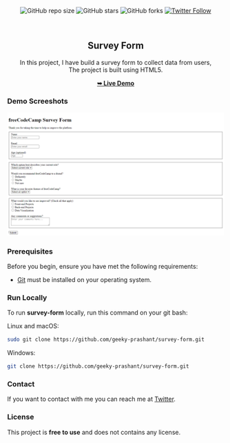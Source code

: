 <div align="center">
  
  ![GitHub repo size](https://img.shields.io/github/repo-size/geeky-prashant/survey-form)
  ![GitHub stars](https://img.shields.io/github/stars/geeky-prashant/survey-form?style=social)
  ![GitHub forks](https://img.shields.io/github/forks/geeky-prashant/survey-form?style=social)
  [![Twitter Follow](https://img.shields.io/twitter/follow/geekyprashant?style=social)](https://twitter.com/intent/follow?screen_name=geekyprashant)
 
  <br />

  <h2 align="center">Survey Form</h2>
In this project, I have build a survey form to collect data from users, <br />The project is built using HTML5.

  <a href="https://geeky-prashant.github.io/survey-form/"><strong>➥ Live Demo</strong></a>

</div>

### Demo Screeshots

![Survey Form Desktop Demo](./readme-images/Survey-Form.png "Desktop Demo")

### Prerequisites

Before you begin, ensure you have met the following requirements:

* [Git](https://git-scm.com/downloads "Download Git") must be installed on your operating system.

### Run Locally

To run **survey-form** locally, run this command on your git bash:

Linux and macOS:

```bash
sudo git clone https://github.com/geeky-prashant/survey-form.git
```

Windows:

```bash
git clone https://github.com/geeky-prashant/survey-form.git
```

### Contact

If you want to contact with me you can reach me at [Twitter](https://www.twitter.com/geekyprashant).

### License

This project is **free to use** and does not contains any license.
